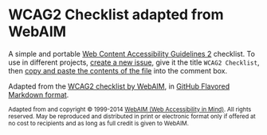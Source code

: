# WCAG2 Checklist adapted from WebAIM

A simple and portable [Web Content Accessibility Guidelines 2](https://www.w3.org/TR/WCAG20/) checklist. To use in different projects, [create a new issue](https://help.github.com/articles/creating-an-issue/), give it the title `WCAG2 Checklist`, then [copy and paste the contents of the file](https://raw.githubusercontent.com/growdigital/checklist-wcag2/master/wcag2-checklist.md) into the comment box.

Adapted from the [WCAG2 checklist by WebAIM](http://webaim.org/standards/wcag/checklist), in [GitHub Flavored Markdown format](https://help.github.com/categories/writing-on-github/).

<small>Adapted from and copyright © 1999-2014 [WebAIM (Web Accessibility in Mind)](http://webaim.org/). All rights reserved. May be reproduced and distributed in print or electronic format only if offered at no cost to recipients and as long as full credit is given to WebAIM.</small>
